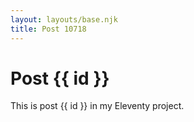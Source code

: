 ```yaml
---
layout: layouts/base.njk
title: Post 10718
---
```


# Post {{ id }}

This is post {{ id }} in my Eleventy project.

